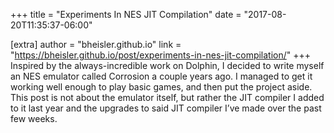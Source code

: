 +++
title = "Experiments In NES JIT Compilation"
date = "2017-08-20T11:35:37-06:00"

[extra]
author = "bheisler.github.io"
link = "https://bheisler.github.io/post/experiments-in-nes-jit-compilation/"
+++
Inspired by the always-incredible work on Dolphin, I decided to write myself an NES emulator called Corrosion a couple years ago. I managed to get it working well enough to play basic games, and then put the project aside. This post is not about the emulator itself, but rather the JIT compiler I added to it last year and the upgrades to said JIT compiler I&rsquo;ve made over the past few weeks.